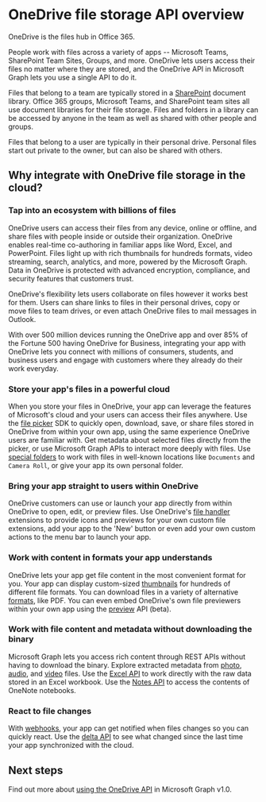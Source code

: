 # OneDrive file storage API overview

OneDrive is the files hub in Office 365.

People work with files across a variety of apps -- Microsoft Teams, SharePoint Team Sites, Groups, and more.
OneDrive lets users access their files no matter where they are stored, and the OneDrive API in Microsoft Graph lets you use a single API to do it.

Files that belong to a team are typically stored in a [SharePoint][] document library.
Office 365 groups, Microsoft Teams, and SharePoint team sites all use document libraries for their file storage.
Files and folders in a library can be accessed by anyone in the team as well as shared with other people and groups.

Files that belong to a user are typically in their personal drive.
Personal files start out private to the owner, but can also be shared with others.

## Why integrate with OneDrive file storage in the cloud?

### Tap into an ecosystem with billions of files

OneDrive users can access their files from any device, online or offline, and share files with people inside or outside their organization.
OneDrive enables real-time co-authoring in familiar apps like Word, Excel, and PowerPoint.
Files light up with rich thumbnails for hundreds formats, video streaming, search, analytics, and more, powered by the Microsoft Graph.
Data in OneDrive is protected with advanced encryption, compliance, and security features that customers trust.

OneDrive's flexibility lets users collaborate on files however it works best for them.
Users can share links to files in their personal drives, copy or move files to team drives, or even attach OneDrive files to mail messages in Outlook.

With over 500 million devices running the OneDrive app and over 85% of the Fortune 500 having OneDrive for Business, integrating your app with OneDrive lets you connect with millions of consumers, students, and business users and engage with customers where they already do their work everyday.

### Store your app's files in a powerful cloud

When you store your files in OneDrive, your app can leverage the features of Microsoft's cloud and your users can access their files anywhere.
Use the [file picker][] SDK to quickly open, download, save, or share files stored in OneDrive from within your own app, using the same experience OneDrive users are familiar with.
Get metadata about selected files directly from the picker, or use Microsoft Graph APIs to interact more deeply with files.
Use [special folders][] to work with files in well-known locations like `Documents` and `Camera Roll`, or give your app its own personal folder.

### Bring your app straight to users within OneDrive

OneDrive customers can use or launch your app directly from within OneDrive to open, edit, or preview files.
Use OneDrive's [file handler][] extensions to provide icons and previews for your own custom file extensions, add your app to the 'New' button or even add your own custom actions to the menu bar to launch your app.

### Work with content in formats your app understands

OneDrive lets your app get file content in the most convenient format for you.
Your app can display custom-sized [thumbnails][] for hundreds of different file formats.
You can download files in a variety of alternative [formats][], like PDF.
You can even embed OneDrive's own file previewers within your own app using the [preview][] API (beta).

### Work with file content and metadata without downloading the binary

Microsoft Graph lets you access rich content through REST APIs without having to download the binary.
Explore extracted metadata from [photo][], [audio][], and [video][] files.
Use the [Excel API][] to work directly with the raw data stored in an Excel workbook.
Use the [Notes API][] to access the contents of OneNote notebooks.

### React to file changes

With [webhooks][], your app can get notified when files changes so you can quickly react.
Use the [delta API][] to see what changed since the last time your app synchronized with the cloud.

## Next steps

Find out more about [using the OneDrive API][Drive API] in Microsoft Graph v1.0.

[SharePoint]: sharepoint-concept-overview.md
[file picker]: https://dev.onedrive.com/sdk/js-v72/js-picker-overview.htm
[file handler]: https://docs.microsoft.com/onedrive/developer/file-handlers
[special folders]: https://developer.microsoft.com/en-us/graph/docs/api-reference/v1.0/api/drive_get_specialfolder
[Notes API]: https://developer.microsoft.com/en-us/graph/docs/concepts/integrate_with_onenote
[Excel API]: https://developer.microsoft.com/en-us/graph/docs/api-reference/v1.0/resources/excel
[REST API]: https://developer.microsoft.com/en-us/graph/docs/api-reference/v1.0/resources/onedrive
[delta API]: https://developer.microsoft.com/en-us/graph/docs/api-reference/v1.0/api/driveitem_delta
[video]: https://developer.microsoft.com/en-us/graph/docs/api-reference/v1.0/resources/video
[photo]: https://developer.microsoft.com/en-us/graph/docs/api-reference/v1.0/resources/photo
[audio]: https://developer.microsoft.com/en-us/graph/docs/api-reference/v1.0/resources/audio
[formats]: https://developer.microsoft.com/en-us/graph/docs/api-reference/v1.0/api/driveitem_get_content_format
[thumbnails]: https://developer.microsoft.com/en-us/graph/docs/api-reference/v1.0/api/driveitem_list_thumbnails
[preview]: https://developer.microsoft.com/en-us/graph/docs/api-reference/beta/api/driveitem_preview
[webhooks]: https://developer.microsoft.com/en-us/graph/docs/api-reference/v1.0/resources/webhooks
[Drive API]: https://developer.microsoft.com/en-us/graph/docs/api-reference/v1.0/resources/onedrive
